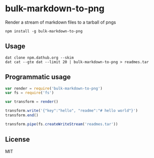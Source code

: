# bulk-markdown-to-png

Render a stream of markdown files to a tarball of pngs

```
npm install -g bulk-markdown-to-png
```

## Usage

```
dat clone npm.dathub.org --skim
dat cat --gte dat --limit 20 | bulk-markdown-to-png > readmes.tar
```

## Programmatic usage

``` js
var render = require('bulk-markdown-to-png')
var fs = require('fs')

var transform = render()

transform.write('{"key":"hello", "readme":"# hello world"}')
transform.end()

transform.pipe(fs.createWriteStream('readmes.tar'))
```

## License

MIT
